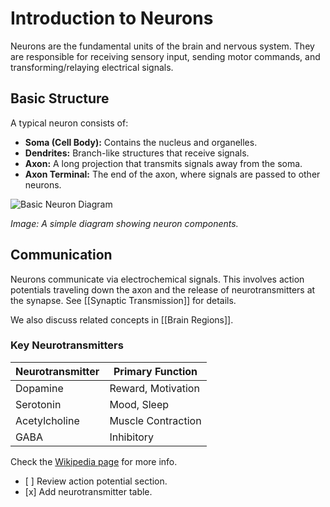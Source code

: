 # Introduction to Neurons

Neurons are the fundamental units of the brain and nervous system. They are responsible for receiving sensory input, sending motor commands, and transforming/relaying electrical signals.

## Basic Structure

A typical neuron consists of:

* **Soma (Cell Body):** Contains the nucleus and organelles.
* **Dendrites:** Branch-like structures that receive signals.
* **Axon:** A long projection that transmits signals away from the soma.
* **Axon Terminal:** The end of the axon, where signals are passed to other neurons.

![Basic Neuron Diagram](neuron_sample_txui6y.png)

*Image: A simple diagram showing neuron components.*

## Communication

Neurons communicate via electrochemical signals. This involves action potentials traveling down the axon and the release of neurotransmitters at the synapse. See \[\[Synaptic Transmission]] for details.

We also discuss related concepts in \[\[Brain Regions]].

### Key Neurotransmitters

| Neurotransmitter | Primary Function        |
|------------------|-------------------------|
| Dopamine         | Reward, Motivation      |
| Serotonin        | Mood, Sleep             |
| Acetylcholine    | Muscle Contraction      |
| GABA             | Inhibitory              |

Check the [Wikipedia page](https://en.wikipedia.org/wiki/Neuron) for more info.

* \[ ] Review action potential section.
* \[x] Add neurotransmitter table.

